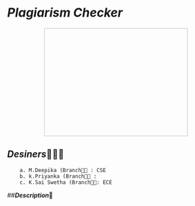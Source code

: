 # ***Plagiarism Checker***
<p align="center">
<img width ="333" height="250"
![plagiarism-checker-1280x720](https://user-images.githubusercontent.com/85957181/123552312-35572500-d793-11eb-936f-33f9e6242c8c.png)
 </p>
  
  ## ***Desiners***👧👩🧑
        a. M.Deepika (Branch👨‍🎓 : CSE
        b. k.Priyanka (Branch👨‍🎓 : 
        c. K.Sai Swetha (Branch👨‍🎓: ECE
  ##***Description***📝
  
  
     

